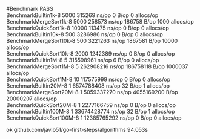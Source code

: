 #Benchmark
PASS<br />
BenchmarkBuiltin1k-8    	    5000	    315269 ns/op	       0 B/op	       0 allocs/op<br />
BenchmarkMergeSort1k-8  	    5000	    258573 ns/op	  186758 B/op	    1000 allocs/op<br />
BenchmarkQuickSort1k-8  	   10000	    113475 ns/op	       0 B/op	       0 allocs/op<br />
BenchmarkBuiltin10k-8   	     500	   3286986 ns/op	       0 B/op	       0 allocs/op<br />
BenchmarkMergeSort10k-8 	     500	   3221263 ns/op	 1867581 B/op	   10000 allocs/op<br />
BenchmarkQuickSort10k-8 	    2000	   1242389 ns/op	       0 B/op	       0 allocs/op<br />
BenchmarkBuiltin1M-8    	       5	 315598961 ns/op	       6 B/op	       0 allocs/op<br />
BenchmarkMergeSort1M-8  	       5	 262908216 ns/op	186758118 B/op	 1000037 allocs/op<br />
BenchmarkQuickSort1M-8  	      10	 117575999 ns/op	       0 B/op	       0 allocs/op<br />
BenchmarkBuiltin20M-8   	       1	6574788408 ns/op	      32 B/op	       1 allocs/op<br />
BenchmarkMergeSort20M-8 	       1	5059337270 ns/op	4055169200 B/op	20000207 allocs/op<br />
BenchmarkQuickSort20M-8 	       1	2277166759 ns/op	       0 B/op	       0 allocs/op<br />
BenchmarkBuiltin100M-8  	       1	33674428774 ns/op	      32 B/op	       1 allocs/op<br />
BenchmarkQuickSort100M-8	       1	12385765292 ns/op	       0 B/op	       0 allocs/op<br />

ok  	github.com/javib51/go-first-steps/algorithms	94.053s<br />
